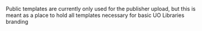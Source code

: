 Public templates are currently only used for the publisher upload, but this is
meant as a place to hold all templates necessary for basic UO Libraries branding

